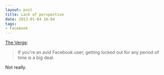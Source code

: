 ```yaml
---
layout: post
title: Lack of perspective
date: 2013-01-04 16:04  
tags: 
- Facebook
---
```


 [The Verge](http://www.theverge.com/2013/1/4/3835666/facebook-memorial-page-vulnerability-dead-account):

> If you're an avid Facebook user, getting locked out for any period of time is a big deal.

Not really.